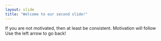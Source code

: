 ```yaml
---
layout: slide
title: "Welcome to our second slide!"
---
```

If you are not motivated, then at least be consistent. Motivation will follow
Use the left arrow to go back!
